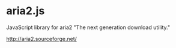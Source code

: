aria2.js
========

JavaScript library for aria2 "The next generation download utility."

http://aria2.sourceforge.net/
